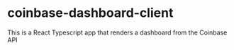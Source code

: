 # coinbase-dashboard-client
This is a React Typescript app that renders a dashboard from the Coinbase API
